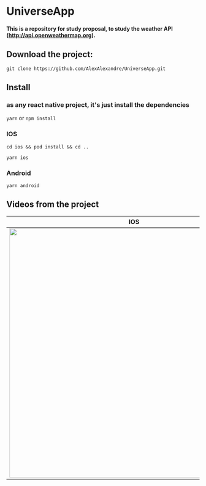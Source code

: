 # UniverseApp

#### This is a repository for study proposal, to study the weather API (http://api.openweathermap.org).

## Download the project:
`git clone https://github.com/AlexAlexandre/UniverseApp.git`

## Install

### as any react native project, it's just install the dependencies
`yarn` or `npm install`

### IOS
`cd ios && pod install && cd ..`

`yarn ios`

### Android
`yarn android`


## Videos from the project

| IOS | ANDROID |
|-----|---------|
| <img src="https://user-images.githubusercontent.com/14894380/178197369-8923eda6-7645-4e6a-8cba-52911c844fc0.mov" height="650" /> | <img src="https://user-images.githubusercontent.com/14894380/178197945-6580963f-b305-4361-8cb2-9e9bb4f1d0c7.mov" height="650" /> |
